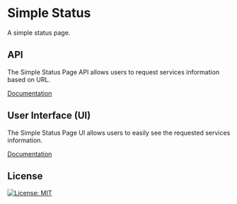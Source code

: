 # Simple Status

A simple status page.

## API

The Simple Status Page API allows users to request services information based on URL.

[Documentation](https://github.com/johnyacuta/simple-status/tree/main/simple-status-api)

## User Interface (UI)

The Simple Status Page UI allows users to easily see the requested services information.

[Documentation](https://github.com/johnyacuta/simple-status/tree/main/simple-status-ui)

## License

[![License: MIT](https://img.shields.io/badge/License-MIT-yellow.svg)](https://opensource.org/licenses/MIT)
